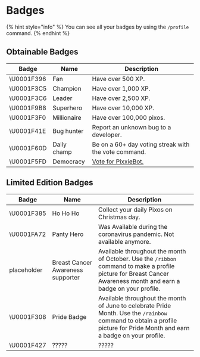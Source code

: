 # Badges

{% hint style="info" %}
You can see all your badges by using the `/profile` command.
{% endhint %}

## Obtainable Badges

| Badge       | Name        | Description                                          |
| ----------- | ----------- | ---------------------------------------------------- |
| \U0001F396️ | Fan         | Have over 500 XP.                                    |
| \U0001F3C5  | Champion    | Have over 1,000 XP.                                  |
| \U0001F3C6  | Leader      | Have over 2,500 XP.                                  |
| \U0001F9B8  | Superhero   | Have over 10,000 XP.                                 |
| \U0001F3F0  | Millionaire | Have over 100,000 pixos.                             |
| \U0001F41E  | Bug hunter  | Report an unknown bug to a developer.                |
| \U0001F60D  | Daily champ | Be on a 60+ day voting streak with the vote command. |
| \U0001F5FD  | Democracy   | [Vote for PixxieBot.](https://pixx.ie/topgg)         |

## Limited Edition Badges

| Badge       | Name                              | Description                                                                                                                                                               |
| ----------- | --------------------------------- | ------------------------------------------------------------------------------------------------------------------------------------------------------------------------- |
| \U0001F385  | Ho Ho Ho                          | Collect your daily Pixos on Christmas day.                                                                                                                                |
| \U0001FA72  | Panty Hero                        | Was Available during the coronavirus pandemic. Not available anymore.                                                                                                     |
| placeholder | Breast Cancer Awareness supporter | Available throughout the month of October. Use the `/ribbon` command to make a profile picture for Breast Cancer Awareness month and earn a badge on your profile.        |
| \U0001F308  | Pride Badge                       | Available throughout the month of June to celebrate Pride Month. Use the `/rainbow` command to obtain a profile picture for Pride Month and earn a badge on your profile. |
| \U0001F427  | ?????                             | ?????                                                                                                                                                                     |
